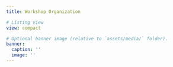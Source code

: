 ```yaml
---
title: Workshop Organization

# Listing view
view: compact

# Optional banner image (relative to `assets/media/` folder).
banner:
  caption: ''
  image: ''
---
```

